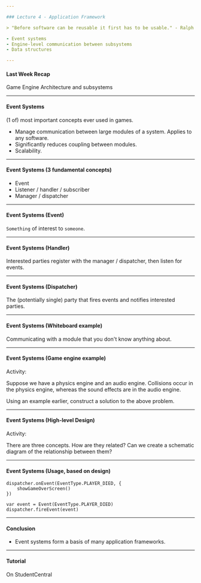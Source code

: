 ```yaml
---

### Lecture 4 - Application Framework

> "Before software can be reusable it first has to be usable." - Ralph Johnson

- Event systems
- Engine-level communication between subsystems
- Data structures

---
```


#### Last Week Recap

Game Engine Architecture and subsystems

---

#### Event Systems

(1 of) most important concepts ever used in games.

- Manage communication between large modules of a system. Applies to any software.
- Significantly reduces coupling between modules.
- Scalability.

---

#### Event Systems (3 fundamental concepts)

- Event
- Listener / handler / subscriber
- Manager / dispatcher

---

#### Event Systems (Event)

`Something` of interest to `someone`.

---

#### Event Systems (Handler)

Interested parties register with the manager / dispatcher, then listen for events.

---

#### Event Systems (Dispatcher)

The (potentially single) party that fires events and notifies interested parties.

---

#### Event Systems (Whiteboard example)

Communicating with a module that you don't know anything about.

---

#### Event Systems (Game engine example)

Activity:

Suppose we have a physics engine and an audio engine. Collisions occur in the physics engine, whereas the sound effects are in the audio engine.

Using an example earlier, construct a solution to the above problem.

---

#### Event Systems (High-level Design)

Activity:

There are three concepts. How are they related? Can we create a schematic diagram of the relationship between them?


---

#### Event Systems (Usage, based on design)

```
dispatcher.onEvent(EventType.PLAYER_DIED, {
    showGameOverScreen()
})

var event = Event(EventType.PLAYER_DIED)
dispatcher.fireEvent(event)

```





---

#### Conclusion

- Event systems form a basis of many application frameworks.

---

#### Tutorial

On StudentCentral